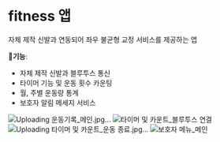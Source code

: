 # fitness 앱

자체 제작 신발과 연동되어 좌우 불균형 교정 서비스를 제공하는 앱

**기능**:
- 자체 제작 신발과 블루투스 통신
- 타이머 기능 및 운동 횟수 카운팅
- 월, 주별 운동량 통계
- 보호자 알림 메세지 서비스 


![Uploading 운동기록_메인.jpg…]()
![타이머 및 카운트_블루투스 연결](https://github.com/JeeHyeonwoo/fitness_app/assets/50545934/01ca19f8-00fd-42d9-afba-4a60b921aef4)
![Uploading 타이머 및 카운트_운동 종료.jpg…]()
![보호자 메뉴_메인](https://github.com/JeeHyeonwoo/fitness_app/assets/50545934/8d89b0ac-dae9-4521-861e-eb686cbed6a0)
